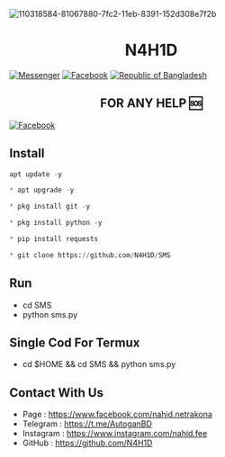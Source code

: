 ![110318584-81067880-7fc2-11eb-8391-152d308e7f2b](https://user-images.githubusercontent.com/90413704/138064859-98178dde-d6fd-422c-9aa4-a1ee7ccae2da.gif)
<h1 align="center">
N4H1D
</h1>

<a href="https://m.me/nahid.netrakona"><img title="Messenger" src="https://img.shields.io/badge/Chat-Messenger-blue?style=flat&logo=messenger"></a>
<a href="https://fb.com/nahid.netrakona"><img title="Facebook" src="https://img.shields.io/badge/View-Facebook-blue?style=flat&logo=Facebook"></a>
<a href="https://github.com/N4H1D"><img title="Republic of Bangladesh" src="https://img.shields.io/badge/REPUBLIC%20OF-BANGLADESH-green?colorA=%23ff0000&colorB=%23017e40&style=flat"></a> 

<h2 align="center">
FOR ANY HELP 🆘
</h2>
<a href="https://fb.com/nahid.netrakona"><img title="Facebook" src="https://img.shields.io/badge/View-Facebook-blue?style=flat&logo=Facebook"></a>

## Install

```python
apt update -y
```
```python
* apt upgrade -y
```
```python
* pkg install git -y
```
```python
* pkg install python -y
```
```python
* pip install requests
```
```python
* git clone https://github.com/N4H1D/SMS
```
## Run
* cd SMS
* python sms.py
## Single Cod For Termux
* cd $HOME && cd SMS && python sms.py

## **Contact With Us**

* Page : https://www.facebook.com/nahid.netrakona
* Telegram : https://t.me/AutoganBD
* Instagram : https://www.instagram.com/nahid.fee
* GitHub : https://github.com/N4H1D

